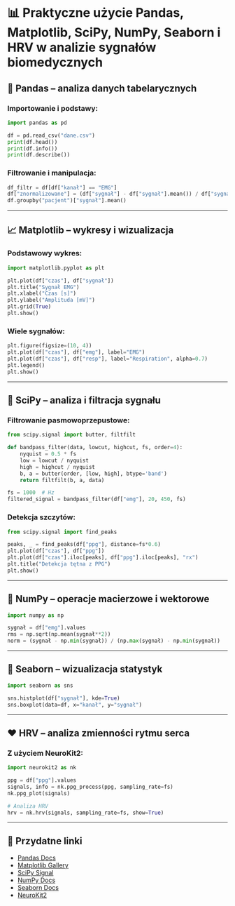 
# 📊 Praktyczne użycie Pandas, Matplotlib, SciPy, NumPy, Seaborn i HRV w analizie sygnałów biomedycznych

## 🐼 Pandas – analiza danych tabelarycznych

### Importowanie i podstawy:
```python
import pandas as pd

df = pd.read_csv("dane.csv")
print(df.head())
print(df.info())
print(df.describe())
```

### Filtrowanie i manipulacja:
```python
df_filtr = df[df["kanał"] == "EMG"]
df["znormalizowane"] = (df["sygnał"] - df["sygnał"].mean()) / df["sygnał"].std()
df.groupby("pacjent")["sygnał"].mean()
```

---

## 📈 Matplotlib – wykresy i wizualizacja

### Podstawowy wykres:
```python
import matplotlib.pyplot as plt

plt.plot(df["czas"], df["sygnał"])
plt.title("Sygnał EMG")
plt.xlabel("Czas [s]")
plt.ylabel("Amplituda [mV]")
plt.grid(True)
plt.show()
```

### Wiele sygnałów:
```python
plt.figure(figsize=(10, 4))
plt.plot(df["czas"], df["emg"], label="EMG")
plt.plot(df["czas"], df["resp"], label="Respiration", alpha=0.7)
plt.legend()
plt.show()
```

---

## 🔬 SciPy – analiza i filtracja sygnału

### Filtrowanie pasmowoprzepustowe:
```python
from scipy.signal import butter, filtfilt

def bandpass_filter(data, lowcut, highcut, fs, order=4):
    nyquist = 0.5 * fs
    low = lowcut / nyquist
    high = highcut / nyquist
    b, a = butter(order, [low, high], btype='band')
    return filtfilt(b, a, data)

fs = 1000  # Hz
filtered_signal = bandpass_filter(df["emg"], 20, 450, fs)
```

### Detekcja szczytów:
```python
from scipy.signal import find_peaks

peaks, _ = find_peaks(df["ppg"], distance=fs*0.6)
plt.plot(df["czas"], df["ppg"])
plt.plot(df["czas"].iloc[peaks], df["ppg"].iloc[peaks], "rx")
plt.title("Detekcja tętna z PPG")
plt.show()
```

---

## 🔢 NumPy – operacje macierzowe i wektorowe

```python
import numpy as np

sygnał = df["emg"].values
rms = np.sqrt(np.mean(sygnał**2))
norm = (sygnał - np.min(sygnał)) / (np.max(sygnał) - np.min(sygnał))
```

---

## 🎨 Seaborn – wizualizacja statystyk

```python
import seaborn as sns

sns.histplot(df["sygnał"], kde=True)
sns.boxplot(data=df, x="kanał", y="sygnał")
```

---

## ❤️ HRV – analiza zmienności rytmu serca

### Z użyciem NeuroKit2:
```python
import neurokit2 as nk

ppg = df["ppg"].values
signals, info = nk.ppg_process(ppg, sampling_rate=fs)
nk.ppg_plot(signals)

# Analiza HRV
hrv = nk.hrv(signals, sampling_rate=fs, show=True)
```

---

## 🔗 Przydatne linki
- [Pandas Docs](https://pandas.pydata.org/docs/)
- [Matplotlib Gallery](https://matplotlib.org/stable/gallery/index.html)
- [SciPy Signal](https://docs.scipy.org/doc/scipy/reference/signal.html)
- [NumPy Docs](https://numpy.org/doc/)
- [Seaborn Docs](https://seaborn.pydata.org/)
- [NeuroKit2](https://neuropsychology.github.io/NeuroKit/)
